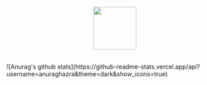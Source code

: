 


<p align="center">
  <img src="https://raw.githubusercontent.com/coderjojo/coderjojo/master/img/github.gif" width=100>
  <br><br>
</p>
![Anurag's github stats](https://github-readme-stats.vercel.app/api?username=anuraghazra&theme=dark&show_icons=true)

